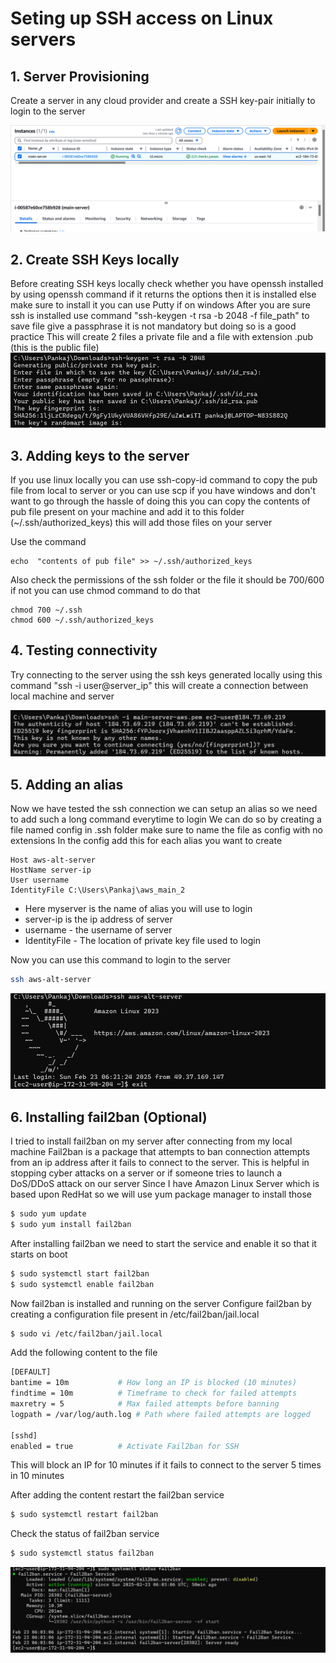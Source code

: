 # Seting up SSH access on Linux servers

## 1. Server Provisioning
Create a server in any cloud provider and create a SSH key-pair initially to login to the server

![image](images/create_ec2.png)

## 2. Create SSH Keys locally
Before creating SSH keys locally check whether you have openssh installed by using openssh command if it returns the options then it is installed else make sure to install it 
you can use Putty if on windows 
After you are sure ssh is installed use command "ssh-keygen -t rsa -b 2048 -f file_path" to save file give a passphrase it is not mandatory but doing so is a good practice
This will create 2 files a private file and a file with extension .pub (this is the public file) 
![image](images/ssh_local.png)

## 3. Adding keys to the server
If you use linux locally you can use ssh-copy-id command to copy the pub file from local to server or you can use scp if you have windows and don't want to go through the hassle 
of doing this you can copy the contents of pub file present on your machine and add it to this folder (~/.ssh/authorized_keys) this will add those files on your server

Use the command
``` 
echo  "contents of pub file" >> ~/.ssh/authorized_keys
```
Also check the permissions of the ssh folder or the file it should be 700/600 if not you can use chmod command to do that

```
chmod 700 ~/.ssh
chmod 600 ~/.ssh/authorized_keys
```


## 4. Testing connectivity
Try connecting to the server using the ssh keys generated locally using this command "ssh -i user@server_ip" this will create a connection between local machine and server

![image](images/connect_to_aws.png)

## 5. Adding an alias
Now we have tested the ssh connection we can setup an alias so we need to add such a long command everytime to login
We can do so by creating a file named config in .ssh folder make sure to name the file as config with no extensions
In the config add this for each alias you want to create

```
Host aws-alt-server
HostName server-ip
User username
IdentityFile C:\Users\Pankaj\aws_main_2
```	
- Here myserver is the name of alias you will use to login 
- server-ip is the ip address of server
- username - the username of server
- IdentityFile - The location of private key file used to login

Now you can use this command to login to the server
``` bash
ssh aws-alt-server
```
![image](images/ssh_aws_alias.png)


## 6. Installing fail2ban (Optional)
I tried to install fail2ban on my server after connecting from my local machine
Fail2ban is a package that attempts to ban connection attempts from an ip address after it fails to connect to the server. This is helpful in stopping cyber attacks on a server
or if someone tries to launch a DoS/DDoS attack on our server
Since I have Amazon Linux Server which is based upon RedHat so we will use yum package manager to install those
``` bash
$ sudo yum update
$ sudo yum install fail2ban  
```
After installing fail2ban we need to start the service and enable it so that it starts on boot
``` bash
$ sudo systemctl start fail2ban
$ sudo systemctl enable fail2ban
```
Now fail2ban is installed and running on the server
Configure fail2ban by creating a configuration file present in /etc/fail2ban/jail.local
``` bash
$ sudo vi /etc/fail2ban/jail.local
```
Add the following content to the file
``` bash
[DEFAULT]
bantime = 10m           # How long an IP is blocked (10 minutes)
findtime = 10m          # Timeframe to check for failed attempts
maxretry = 5            # Max failed attempts before banning
logpath = /var/log/auth.log # Path where failed attempts are logged

[sshd]
enabled = true          # Activate Fail2ban for SSH
```
This will block an IP for 10 minutes if it fails to connect to the server 5 times in 10 minutes

After adding the content restart the fail2ban service
``` bash
$ sudo systemctl restart fail2ban
```
Check the status of fail2ban service
``` bash
$ sudo systemctl status fail2ban
```
![image](images/fail2ban_status.png)